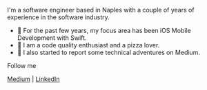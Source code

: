 I'm a software engineer based in Naples with a couple of years of experience in the software industry.

- 📱 For the past few years, my focus area has been iOS Mobile Development with Swift.
- 🍕 I am a code quality enthusiast and a pizza lover. 
- 📖 I also started to report some technical adventures on Medium.

Follow me

[Medium](https://medium.com/@m.delgiudice) | [LinkedIn](https://www.linkedin.com/in/marco-del-giudice/)

